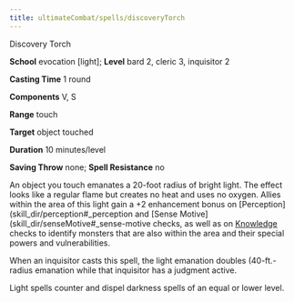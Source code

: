 ```yaml
---
title: ultimateCombat/spells/discoveryTorch
---
```

Discovery Torch

**School** evocation [light]; **Level** bard 2, cleric 3, inquisitor 2

**Casting Time** 1 round

**Components** V, S

**Range** touch

**Target** object touched

**Duration** 10 minutes/level

**Saving Throw** none; **Spell Resistance** no

An object you touch emanates a 20-foot radius of bright light. The effect looks like a regular flame but creates no heat and uses no oxygen. Allies within the area of this light gain a +2 enhancement bonus on [Perception](skill_dir/perception#_perception and [Sense Motive](skill_dir/senseMotive#_sense-motive checks, as well as on [Knowledge](skill_dir/knowledge#_knowledge) checks to identify monsters that are also within the area and their special powers and vulnerabilities.

When an inquisitor casts this spell, the light emanation doubles (40-ft.-radius emanation while that inquisitor has a judgment active.

Light spells counter and dispel darkness spells of an equal or lower level.

